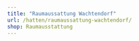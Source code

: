```yaml
---
title: "Raumaussattung Wachtendorf"
url: /hatten/raumaussattung-wachtendorf/
shop: Raumausstattung
---
```

